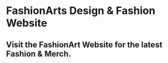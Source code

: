 # FashionArts Design & Fashion Website

## Visit the FashionArt Website for the latest Fashion & Merch.
